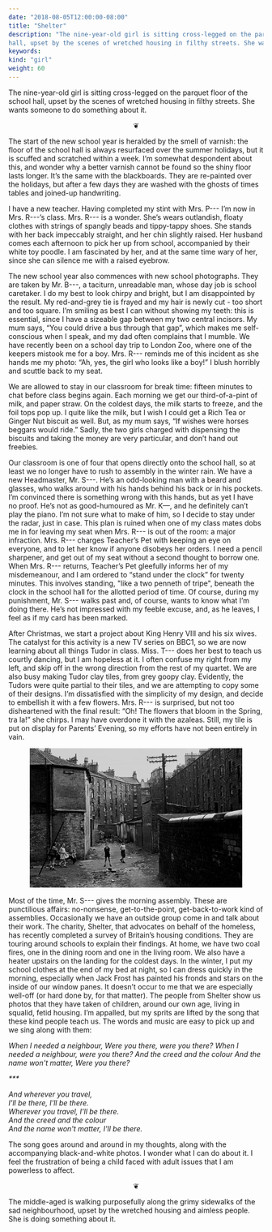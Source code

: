 ```yaml
---
date: "2018-08-05T12:00:00-08:00"
title: "Shelter"
description: "The nine-year-old girl is sitting cross-legged on the parquet floor of the school
hall, upset by the scenes of wretched housing in filthy streets. She wants someone to do something about it."
keywords:
kind: "girl"
weight: 60
---
```


The nine-year-old girl is sitting cross-legged on the parquet floor of the school hall, upset by the
scenes of wretched housing in filthy streets. She wants someone to do something about it.

<center>
❦
</center>

The start of the new school year is heralded by the smell of varnish: the floor of the school hall
is always resurfaced over the summer holidays, but it is scuffed and scratched within a week. I’m
somewhat despondent about this, and wonder why a better varnish cannot be found so the shiny floor
lasts longer. It’s the same with the blackboards. They are re-painted over the holidays, but after a
few days they are washed with the ghosts of times tables and joined-up handwriting.

I have a new teacher. Having completed my stint with Mrs. P--- I’m now in Mrs. R---’s class. Mrs. R---
is a wonder. She’s wears outlandish, floaty clothes with strings of spangly beads and tippy-tappy
shoes. She stands with her back impeccably straight, and her chin slightly raised. Her husband comes
each afternoon to pick her up from school, accompanied by their white toy poodle. I am fascinated by
her, and at the same time wary of her, since she can silence me with a raised eyebrow.

The new school year also commences with new school photographs. They are taken by Mr. B---, a
taciturn, unreadable man, whose day job is school caretaker. I do my best to look chirpy and bright,
but I am disappointed by the result. My red-and-grey tie is frayed and my hair is newly cut - too
short and too square. I’m smiling as best I can without showing my teeth: this is essential, since I
have a sizeable gap between my two central incisors. My mum says, “You could drive a bus through
that gap”, which makes me self-conscious when I speak, and my dad often complains that I mumble. We
have recently been on a school day trip to London Zoo, where one of the keepers mistook me for a
boy. Mrs. R--- reminds me of this incident as she hands me my photo: “Ah, yes, the girl who looks
like a boy!” I blush horribly and scuttle back to my seat.

We are allowed to stay in our classroom for break time: fifteen minutes to chat before class begins
again. Each morning we get our third-of-a-pint of milk, and paper straw. On the coldest days, the
milk starts to freeze, and the foil tops pop up. I quite like the milk, but I wish I could get a
Rich Tea or Ginger Nut biscuit as well. But, as my mum says, “If wishes were horses beggars would
ride.” Sadly, the two girls charged with dispensing the biscuits and taking the money are very
particular, and don’t hand out freebies.

Our classroom is one of four that opens directly onto the school hall, so at least we no longer have
to rush to assembly in the winter rain. We have a new Headmaster, Mr. S---. He’s an odd-looking man
with a beard and glasses, who walks around with his hands behind his back or in his pockets. I’m
convinced there is something wrong with this hands, but as yet I have no proof. He’s not as
good-humoured as Mr. K—, and he definitely can’t play the piano. I’m not sure what to make of him,
so I decide to stay under the radar, just in case. This plan is ruined when one of my class mates
dobs me in for leaving my seat when Mrs. R--- is out of the room: a major infraction. Mrs. R---
charges Teacher’s Pet with keeping an eye on everyone, and to let her know if anyone disobeys her
orders. I need a pencil sharpener, and get out of my seat without a second thought to borrow
one. When Mrs. R--- returns, Teacher’s Pet gleefully informs her of my misdemeanour, and I am
ordered to “stand under the clock” for twenty minutes. This involves standing, "like a two penneth of
tripe", beneath the clock in the school hall for the allotted period of time. Of course, during my
punishment, Mr. S--- walks past and, of course, wants to know what I’m doing there. He’s not
impressed with my feeble excuse, and, as he leaves, I feel as if my card has been marked.

After Christmas, we start a project about King Henry VIII and his six wives. The catalyst for this
activity is a new TV series on BBC1, so we are now learning about all things Tudor in
class. Miss. T--- does her best to teach us courtly dancing, but I am hopeless at it. I often
confuse my right from my left, and skip off in the wrong direction from the rest of my quartet. We
are also busy making Tudor clay tiles, from grey goopy clay. Evidently, the Tudors were quite
partial to their tiles, and we are attempting to copy some of their designs. I’m dissatisfied with
the simplicity of my design, and decide to embellish it with a few flowers. Mrs. R--- is surprised,
but not too disheartened with the final result: “Oh! The flowers that bloom in the Spring, tra la!”
she chirps.  I may have overdone it with the azaleas. Still, my tile is put on display for Parents’
Evening, so my efforts have not been entirely in vain.

<center>
<img style="max-width:30em;" src="/images/Glasgow-tenement-backs-1970.jpg" alt="Glasgow tenement backs 1970"/>
</center>

Most of the time, Mr. S--- gives the morning assembly. These are punctilious affairs: no-nonsense,
get-to-the-point, get-back-to-work kind of assemblies. Occasionally we have an outside group come in
and talk about their work. The charity, Shelter, that advocates on behalf of the homeless, has
recently completed a survey of Britain’s housing conditions. They are touring around schools to
explain their findings. At home, we have two coal fires, one in the dining room and one in the
living room. We also have a heater upstairs on the landing for the coldest days. In the winter, I
put my school clothes at the end of my bed at night, so I can dress quickly in the morning,
especially when Jack Frost has painted his fronds and stars on the inside of our window panes. It
doesn’t occur to me that we are especially well-off (or hard done by, for that matter). The people
from Shelter show us photos that they have taken of children, around our own age, living in squalid,
fetid housing. I’m appalled, but my sprits are lifted by the song that these kind people teach
us. The words and music are easy to pick up and we sing along with them:

<i>
When I needed a neighbour,  
Were you there, were you there?  
When I needed a neighbour, were you there?  
And the creed and the colour  
And the name won't matter,  
Were you there?

\*\*\*

And wherever you travel,  
I'll be there, I'll be there.  
Wherever you travel, I'll be there.  
And the creed and the colour  
And the name won't matter, I'll be there.
</i>

The song goes around and around in my thoughts, along with the accompanying black-and-white
photos. I wonder what I can do about it. I feel the frustration of being a child faced with adult
issues that I am powerless to affect.

<center>
❦
</center>

The middle-aged is walking purposefully along the grimy sidewalks of the sad neighbourhood, upset by
the wretched housing and aimless people. She is doing something about it.
